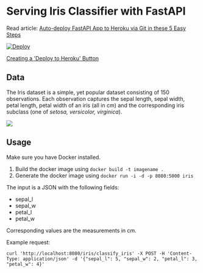 # Serving Iris Classifier with FastAPI

Read article: [Auto-deploy FastAPI App to Heroku via Git in these 5 Easy Steps](https://towardsdatascience.com/autodeploy-fastapi-app-to-heroku-via-git-in-these-5-easy-steps-8c7958ef5d41)

[![Deploy](https://www.herokucdn.com/deploy/button.svg)](https://heroku.com/deploy)

[Creating a 'Deploy to Heroku' Button](https://devcenter.heroku.com/articles/heroku-button)

## Data

The Iris dataset is a simple, yet popular dataset consisting of 150 observations. Each observation captures the sepal length, sepal width, petal length, petal width of an iris (all in cm) and the corresponding iris subclass (one of *setosa, versicolor, virginica*).

![](https://s3.amazonaws.com/assets.datacamp.com/blog_assets/Machine+Learning+R/iris-machinelearning.png)


## Usage

Make sure you have Docker installed.

1. Build the docker image using `docker build -t imagename .`
2. Generate the docker image using `docker run -i -d -p 8080:5000 iris`

The input is a JSON with the following fields:

* sepal_l
* sepal_w
* petal_l
* petal_w

Corresponding values are the measurements in cm.

Example request:

```
curl 'http://localhost:8080/iris/classify_iris' -X POST -H 'Content-Type: application/json' -d '{"sepal_l": 5, "sepal_w": 2, "petal_l": 3, "petal_w": 4}'
```